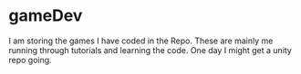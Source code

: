 # gameDev
I am storing the games I have coded in the Repo. These are mainly me running through tutorials and learning the code. One day I might get a unity repo going. 

